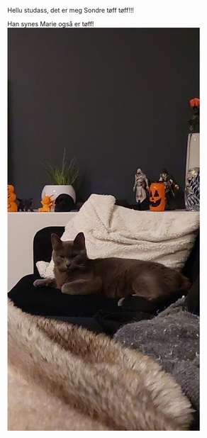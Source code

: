 Hellu studass, det er meg Sondre tøff tøff!!!


Han synes Marie også er tøff!
![alt text](https://github.com/Jarosv-15/Oving-9-github-fil/blob/master/gertrud7.jpg)
